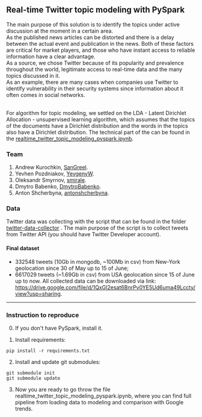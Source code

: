 ## Real-time Twitter topic modeling with PySpark
  The main purpose of this solution is to identify the topics under active discussion at the moment in a certain area.<br/>
  As the published news articles can be distorted and there is a delay between the actual event and publication in the news. Both of these factors are critical for market players, and those who have instant access to reliable information have a clear advantage.<br/>
  As a source, we chose Twitter because of its popularity and prevalence throughout the world, legitimate access to real-time data and the many topics discussed in it.<br/>
As an example, there are many cases when companies use Twitter to identify vulnerability in their security systems since information about it often comes in social networks.<br/><br/>

  For algorithm for topic modeling, we settled on the LDA - Latent Dirichlet Allocation - unsupervised learning algorithm, which assumes that the topics of the documents have a Dirichlet distribution and the words in the topics also have a Dirichlet distribution. The technical part of the can be found in the [realtime_twitter_topic_modeling_pyspark.ipynb](https://github.com/SanGreel/real-time-twitter-topic-modeling/blob/master/realtime_twitter_topic_modeling_pyspark.ipynb).

### Team
1. Andrew Kurochkin, [SanGreel](https://github.com/SanGreel).
2. Yevhen Pozdniakov, [YevgenyW](https://github.com/YevgenyW).
3. Oleksandr Smyrnov, [smirale](https://github.com/smirale).
4. Dmytro Babenko, [DmytroBabenko](https://github.com/DmytroBabenko).
5. Anton Shcherbyna, [antonshcherbyna](https://github.com/antonshcherbyna).

### Data
Twitter data was collecting with the script that can be found in the folder [twitter-data-collector](https://github.com/SanGreel/real-time-twitter-topic-modeling/tree/master/twitter-data-collector) . The main purpose of the script is to collect tweets from Twitter API (you should have Twitter Developer account).

#### Final dataset
- 332548 tweets (10Gb in mongodb, ~100Mb in csv) from New-York geolocation since 30 of May up to 15 of June;
- 6617029 tweets (~1.69Gb in csv) from USA geolocation since 15 of June up to now.
All collected data can be downloaded via link: https://drive.google.com/file/d/1QxGI2esat6BnrPv0YE5Ud6uma49Lccty/view?usp=sharing.

---
### Instruction to reproduce
0. If you don't have PySpark, install it.

1. Install requirements:
```
pip install -r requirements.txt
```

2. Install and update git submodules:
```
git submodule init
git submodule update
```

3. Now you are ready to go throw the file realtime_twitter_topic_modeling_pyspark.ipynb, where you can find full pipeline from loading data to modeling and comparison with Google trends.

